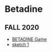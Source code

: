 # Betadine
## FALL 2020
* [BETADINE Game](https://TanviMishra.github.io/Betadine/BitMapGame/BG1/)
* [sketch 1](https://TanviMishra.github.io/PUFY1225-Digital_Craft/Wk3/Wk3_Pt1_2020_02_09_20_07_46/)
